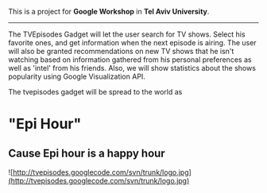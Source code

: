 This is a project for **Google Workshop** in **Tel Aviv University**.

---


The TVEpisodes Gadget will let the user search for TV shows. Select his favorite ones, and get information when the next episode is airing.
The user will also be granted recommendations on new TV shows that he isn't watching based on information gathered from his personal preferences as well as 'intel' from his friends.
Also, we will show statistics about the shows popularity using Google Visualization API.

The tvepisodes gadget will be spread to the world as

# "Epi Hour" #
## Cause Epi hour is a happy hour ##

![http://tvepisodes.googlecode.com/svn/trunk/logo.jpg](http://tvepisodes.googlecode.com/svn/trunk/logo.jpg)
